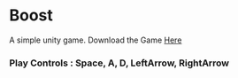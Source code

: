 # Boost
A simple unity game.
Download the Game [Here](https://github.com/khan1012/Boost/blob/main/Release/Boost.zip)
### Play Controls : Space, A, D, LeftArrow, RightArrow 
 
